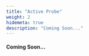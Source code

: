 ```yaml
---
title: "Active Probe"
weight: 2
hidemeta: true
description: "Coming Soon..."
---
```



#### Coming Soon...
